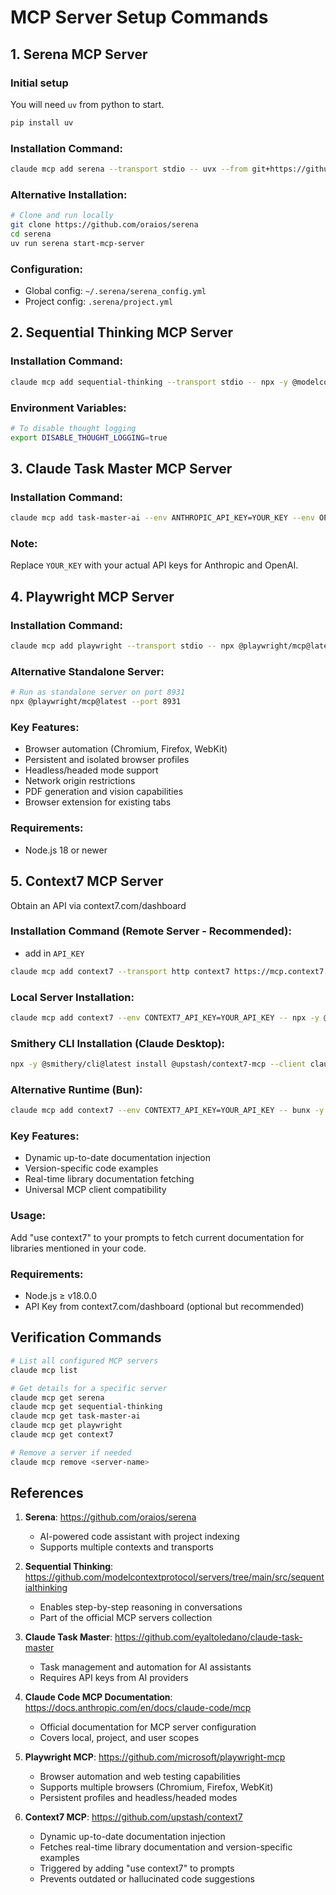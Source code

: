 # MCP Server Setup Commands

## 1. Serena MCP Server
### Initial setup
You will need `uv` from python to start.
```bash
pip install uv
```

### Installation Command:
```bash
claude mcp add serena --transport stdio -- uvx --from git+https://github.com/oraios/serena serena start-mcp-server
```

### Alternative Installation:
```bash
# Clone and run locally
git clone https://github.com/oraios/serena
cd serena
uv run serena start-mcp-server
```

### Configuration:
- Global config: `~/.serena/serena_config.yml`
- Project config: `.serena/project.yml`

## 2. Sequential Thinking MCP Server

### Installation Command:
```bash
claude mcp add sequential-thinking --transport stdio -- npx -y @modelcontextprotocol/server-sequential-thinking
```

### Environment Variables:
```bash
# To disable thought logging
export DISABLE_THOUGHT_LOGGING=true
```

## 3. Claude Task Master MCP Server

### Installation Command:
```bash
claude mcp add task-master-ai --env ANTHROPIC_API_KEY=YOUR_KEY --env OPENAI_API_KEY=YOUR_KEY -- npx -y --package=task-master-ai task-master-ai
```

### Note: 
Replace `YOUR_KEY` with your actual API keys for Anthropic and OpenAI.

## 4. Playwright MCP Server

### Installation Command:
```bash
claude mcp add playwright --transport stdio -- npx @playwright/mcp@latest
```

### Alternative Standalone Server:
```bash
# Run as standalone server on port 8931
npx @playwright/mcp@latest --port 8931
```

### Key Features:
- Browser automation (Chromium, Firefox, WebKit)
- Persistent and isolated browser profiles
- Headless/headed mode support
- Network origin restrictions
- PDF generation and vision capabilities
- Browser extension for existing tabs

### Requirements:
- Node.js 18 or newer

## 5. Context7 MCP Server

Obtain an API via context7.com/dashboard

### Installation Command (Remote Server - Recommended):
- add in `API_KEY`
```bash
claude mcp add context7 --transport http context7 https://mcp.context7.com/mcp --header "CONTEXT7_API_KEY:API_KEY"
```

### Local Server Installation:
```bash
claude mcp add context7 --env CONTEXT7_API_KEY=YOUR_API_KEY -- npx -y @upstash/context7-mcp --api-key YOUR_API_KEY
```

### Smithery CLI Installation (Claude Desktop):
```bash
npx -y @smithery/cli@latest install @upstash/context7-mcp --client claude --key YOUR_SMITHERY_KEY
```

### Alternative Runtime (Bun):
```bash
claude mcp add context7 --env CONTEXT7_API_KEY=YOUR_API_KEY -- bunx -y @upstash/context7-mcp --api-key YOUR_API_KEY
```

### Key Features:
- Dynamic up-to-date documentation injection
- Version-specific code examples
- Real-time library documentation fetching
- Universal MCP client compatibility

### Usage:
Add "use context7" to your prompts to fetch current documentation for libraries mentioned in your code.

### Requirements:
- Node.js ≥ v18.0.0
- API Key from context7.com/dashboard (optional but recommended)

## Verification Commands

```bash
# List all configured MCP servers
claude mcp list

# Get details for a specific server
claude mcp get serena
claude mcp get sequential-thinking
claude mcp get task-master-ai
claude mcp get playwright
claude mcp get context7

# Remove a server if needed
claude mcp remove <server-name>
```

## References

1. **Serena**: https://github.com/oraios/serena
   - AI-powered code assistant with project indexing
   - Supports multiple contexts and transports

2. **Sequential Thinking**: https://github.com/modelcontextprotocol/servers/tree/main/src/sequentialthinking
   - Enables step-by-step reasoning in conversations
   - Part of the official MCP servers collection

3. **Claude Task Master**: https://github.com/eyaltoledano/claude-task-master
   - Task management and automation for AI assistants
   - Requires API keys from AI providers

4. **Claude Code MCP Documentation**: https://docs.anthropic.com/en/docs/claude-code/mcp
   - Official documentation for MCP server configuration
   - Covers local, project, and user scopes

5. **Playwright MCP**: https://github.com/microsoft/playwright-mcp
   - Browser automation and web testing capabilities
   - Supports multiple browsers (Chromium, Firefox, WebKit)
   - Persistent profiles and headless/headed modes

6. **Context7 MCP**: https://github.com/upstash/context7
   - Dynamic up-to-date documentation injection
   - Fetches real-time library documentation and version-specific examples
   - Triggered by adding "use context7" to prompts
   - Prevents outdated or hallucinated code suggestions